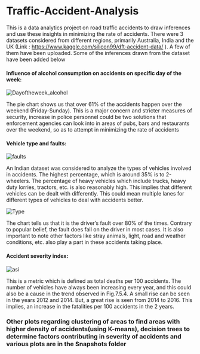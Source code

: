 # Traffic-Accident-Analysis
This is a data analytics project on road traffic accidents to draw inferences and use these insights in minimizing the rate of accidents. There were 3 datasets considered from different regions, primarily Australia, India and the UK (Link : https://www.kaggle.com/silicon99/dft-accident-data/ ). A few of them have been uploaded. Some of the inferences drawn from the dataset have been added below


#### Influence of alcohol consumption on accidents on specific day of the week: 

![Dayoftheweek_alcohol](https://github.com/vannu07/Traffic-Accident-Analysis/blob/master/Snapshots/dayoftheweek_alcohol.png)

The pie chart shows us that over 61% of the accidents happen over the weekend (Friday-Sunday). This is a major concern and stricter measures of security, increase in police personnel could be two solutions that enforcement agencies can look into in areas of pubs, bars and restaurants over the weekend, so as to attempt in minimizing the rate of accidents


#### Vehicle type and faults:

![faults](https://github.com/prash29/Traffic-Accident-Analysis/blob/master/Snapshots/image014.gif)

An Indian dataset was considered to analyze the types of vehicles involved in accidents. The highest percentage, which is around 35% is to 2-wheelers. The percentage of heavy vehicles which include trucks, heavy duty lorries, tractors, etc. is also reasonably high. This implies that different vehicles can be dealt with differently. This could mean multiple lanes for different types of vehicles to deal with accidents better. 


![Type](https://github.com/prash29/Traffic-Accident-Analysis/blob/master/Snapshots/image015.gif)

The chart tells us that it is the driver’s fault over 80% of the times. Contrary to popular belief, the fault does fall on the driver in most cases. It is also important to note other factors like stray animals, light, road and weather conditions, etc. also play a part in these accidents taking place.

#### Accident severity index:
![asi](https://github.com/prash29/Traffic-Accident-Analysis/blob/master/Snapshots/image016.gif)

This is a metric which is defined as total deaths per 100 accidents. The number of vehicles have always been increasing every year, and this could also be a cause in the trend observed in Fig.7.5.4. A small rise can be seen in the years 2012 and 2014. But, a great rise is seen from 2014 to 2016. This implies, an increase in the fatalities per 100 accidents in the 2 years.

### Other plots regarding clustering of areas to find areas with higher density of accidents(using K-means), decision trees to determine factors contributing in severity of accidents and various plots are in the Snapshots folder
